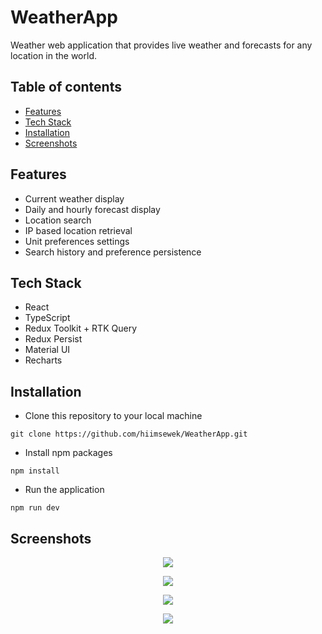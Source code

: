 # WeatherApp

Weather web application that provides live weather and forecasts for any location in the world.

## Table of contents

- [Features](#features)
- [Tech Stack](#tech-stack)
- [Installation](#installation)
- [Screenshots](#screenshots)

## Features

- Current weather display
- Daily and hourly forecast display
- Location search
- IP based location retrieval
- Unit preferences settings
- Search history and preference persistence

## Tech Stack

- React
- TypeScript
- Redux Toolkit + RTK Query
- Redux Persist
- Material UI
- Recharts

## Installation

- Clone this repository to your local machine

```
git clone https://github.com/hiimsewek/WeatherApp.git
```

- Install npm packages

```
npm install
```

- Run the application

```
npm run dev
```

## Screenshots

<p align = "center">
  <img src = "https://github.com/hiimsewek/WeatherApp/assets/62641653/3f010164-de8a-4240-b369-fed2402eccd7"/>
</p>
<p align = "center">
  <img src = "https://github.com/hiimsewek/WeatherApp/assets/62641653/e8279af6-5f23-4e99-8f68-02f40c31d9c8"/>
</p>
<p align = "center">
  <img src = "https://github.com/hiimsewek/WeatherApp/assets/62641653/2717e1eb-9061-4e87-8c71-f5e325a675bb"/>
</p>
<p align = "center">
  <img src = "https://github.com/hiimsewek/WeatherApp/assets/62641653/d94b3fd2-e63a-4f53-be60-a62d01d0b079"/>
</p>



